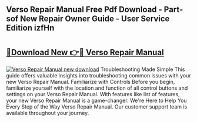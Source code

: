 ## Verso Repair Manual Free Pdf Download - Part-sof New Repair Owner Guide - User Service Edition izfHn

# <h2><a href="http://bc6943.oget.top/?id=Verso+Repair+Manual">🔗Download New 👉🔴 Verso Repair Manual</a></h2>

[![Verso Repair Manual new download](https://i.imgur.com/5g1atiW.png)](http://bc6943.oget.top/?id=Verso+Repair+Manual)
Troubleshooting Made Simple This guide offers valuable insights into troubleshooting common issues with your new Verso Repair Manual. Familiarize with Controls Before you begin, familiarize yourself with the location and function of all control buttons and settings on your Verso Repair Manual. With features like list of features, your new Verso Repair Manual is a game-changer. We're Here to Help You Every Step of the Way Verso Repair Manual. Our customer support team is available throughout your journey.
